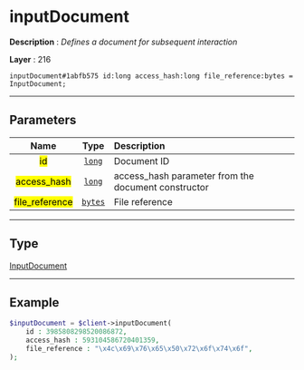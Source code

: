 # inputDocument

**Description** : *Defines a document for subsequent interaction*

**Layer** : 216

```tl
inputDocument#1abfb575 id:long access_hash:long file_reference:bytes = InputDocument;
```

---

## Parameters

| Name | Type | Description |
| :---: | :---: | :--- |
| <mark>id</mark> | [`long`](type/long) | Document ID |
| <mark>access_hash</mark> | [`long`](type/long) | access_hash parameter from the document constructor |
| <mark>file_reference</mark> | [`bytes`](type/bytes) | File reference |

---

## Type

[InputDocument](type/InputDocument)

---

## Example

```php
$inputDocument = $client->inputDocument(
	id : 3985808298520086872,
	access_hash : 593104586720401359,
	file_reference : "\x4c\x69\x76\x65\x50\x72\x6f\x74\x6f",
);
```